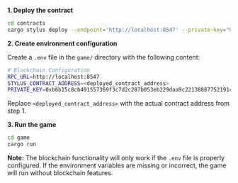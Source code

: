 

**1. Deploy the contract**

```bash
cd contracts
cargo stylus deploy --endpoint='http://localhost:8547' --private-key="0xb6b15c8cb491557369f3c7d2c287b053eb229daa9c22138887752191c9520659"
```

**2. Create environment configuration**

Create a `.env` file in the `game/` directory with the following content:

```bash
# Blockchain Configuration
RPC_URL=http://localhost:8547
STYLUS_CONTRACT_ADDRESS=<deployed_contract_address>
PRIVATE_KEY=0xb6b15c8cb491557369f3c7d2c287b053eb229daa9c22138887752191c9520659
```

Replace `<deployed_contract_address>` with the actual contract address from step 1.

**3. Run the game**

```bash
cd game
cargo run
```

**Note:** The blockchain functionality will only work if the `.env` file is properly configured. If the environment variables are missing or incorrect, the game will run without blockchain features.